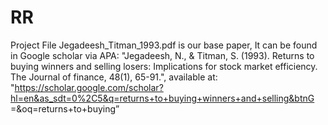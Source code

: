 # RR
Project
File Jegadeesh_Titman_1993.pdf is our base paper, It can be found in Google scholar via APA: "Jegadeesh, N., & Titman, S. (1993). Returns to buying winners and selling losers: Implications for stock market efficiency. The Journal of finance, 48(1), 65-91.", available at: "https://scholar.google.com/scholar?hl=en&as_sdt=0%2C5&q=returns+to+buying+winners+and+selling&btnG =&oq=returns+to+buying”

